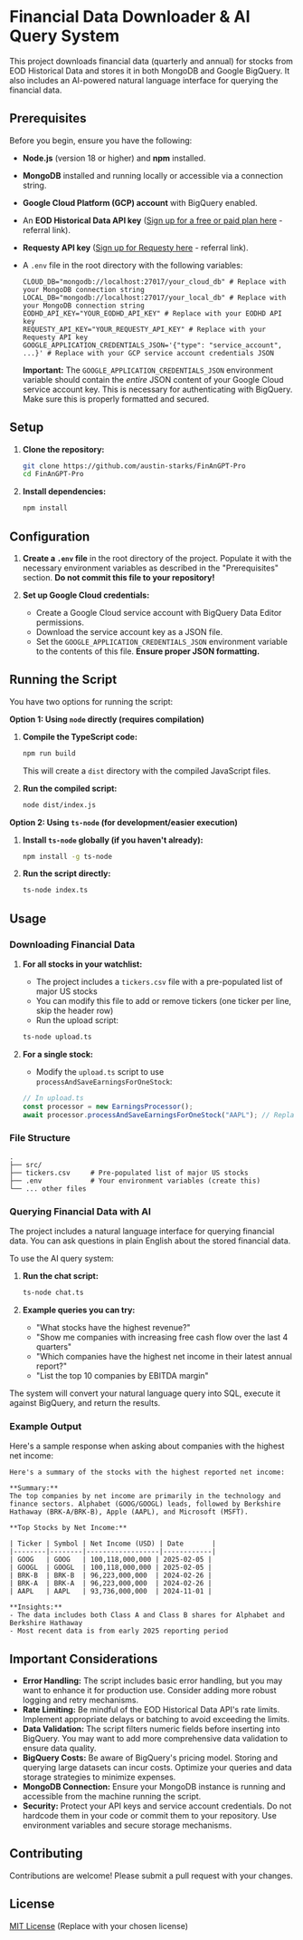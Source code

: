 # Financial Data Downloader & AI Query System

This project downloads financial data (quarterly and annual) for stocks from EOD Historical Data and stores it in both MongoDB and Google BigQuery. It also includes an AI-powered natural language interface for querying the financial data.

## Prerequisites

Before you begin, ensure you have the following:

- **Node.js** (version 18 or higher) and **npm** installed.
- **MongoDB** installed and running locally or accessible via a connection string.
- **Google Cloud Platform (GCP) account** with BigQuery enabled.
- An **EOD Historical Data API key** ([Sign up for a free or paid plan here](https://eodhd.com/r?ref=nexustrade) - referral link).
- **Requesty API key** ([Sign up for Requesty here](https://app.requesty.ai/join?ref=e0603ee5) - referral link).
- A `.env` file in the root directory with the following variables:

  ```
  CLOUD_DB="mongodb://localhost:27017/your_cloud_db" # Replace with your MongoDB connection string
  LOCAL_DB="mongodb://localhost:27017/your_local_db" # Replace with your MongoDB connection string
  EODHD_API_KEY="YOUR_EODHD_API_KEY" # Replace with your EODHD API key
  REQUESTY_API_KEY="YOUR_REQUESTY_API_KEY" # Replace with your Requesty API key
  GOOGLE_APPLICATION_CREDENTIALS_JSON='{"type": "service_account", ...}' # Replace with your GCP service account credentials JSON
  ```

  **Important:** The `GOOGLE_APPLICATION_CREDENTIALS_JSON` environment variable should contain the _entire_ JSON content of your Google Cloud service account key. This is necessary for authenticating with BigQuery. Make sure this is properly formatted and secured.

## Setup

1.  **Clone the repository:**

    ```bash
    git clone https://github.com/austin-starks/FinAnGPT-Pro
    cd FinAnGPT-Pro
    ```

2.  **Install dependencies:**

    ```bash
    npm install
    ```

## Configuration

1.  **Create a `.env` file** in the root directory of the project. Populate it with the necessary environment variables as described in the "Prerequisites" section. **Do not commit this file to your repository!**

2.  **Set up Google Cloud credentials:**

    - Create a Google Cloud service account with BigQuery Data Editor permissions.
    - Download the service account key as a JSON file.
    - Set the `GOOGLE_APPLICATION_CREDENTIALS_JSON` environment variable to the contents of this file. **Ensure proper JSON formatting.**

## Running the Script

You have two options for running the script:

**Option 1: Using `node` directly (requires compilation)**

1.  **Compile the TypeScript code:**

    ```bash
    npm run build
    ```

    This will create a `dist` directory with the compiled JavaScript files.

2.  **Run the compiled script:**

    ```bash
    node dist/index.js
    ```

**Option 2: Using `ts-node` (for development/easier execution)**

1.  **Install `ts-node` globally (if you haven't already):**

    ```bash
    npm install -g ts-node
    ```

2.  **Run the script directly:**

    ```bash
    ts-node index.ts
    ```

## Usage

### Downloading Financial Data

1. **For all stocks in your watchlist:**

   - The project includes a `tickers.csv` file with a pre-populated list of major US stocks
   - You can modify this file to add or remove tickers (one ticker per line, skip the header row)
   - Run the upload script:

   ```bash
   ts-node upload.ts
   ```

2. **For a single stock:**
   - Modify the `upload.ts` script to use `processAndSaveEarningsForOneStock`:
   ```typescript
   // In upload.ts
   const processor = new EarningsProcessor();
   await processor.processAndSaveEarningsForOneStock("AAPL"); // Replace with your desired ticker
   ```

### File Structure

```
.
├── src/
├── tickers.csv     # Pre-populated list of major US stocks
├── .env            # Your environment variables (create this)
└── ... other files
```

### Querying Financial Data with AI

The project includes a natural language interface for querying financial data. You can ask questions in plain English about the stored financial data.

To use the AI query system:

1. **Run the chat script:**

   ```bash
   ts-node chat.ts
   ```

2. **Example queries you can try:**
   - "What stocks have the highest revenue?"
   - "Show me companies with increasing free cash flow over the last 4 quarters"
   - "Which companies have the highest net income in their latest annual report?"
   - "List the top 10 companies by EBITDA margin"

The system will convert your natural language query into SQL, execute it against BigQuery, and return the results.

### Example Output

Here's a sample response when asking about companies with the highest net income:

```
Here's a summary of the stocks with the highest reported net income:

**Summary:**
The top companies by net income are primarily in the technology and finance sectors. Alphabet (GOOG/GOOGL) leads, followed by Berkshire Hathaway (BRK-A/BRK-B), Apple (AAPL), and Microsoft (MSFT).

**Top Stocks by Net Income:**

| Ticker | Symbol | Net Income (USD) | Date       |
|--------|--------|------------------|------------|
| GOOG   | GOOG   | 100,118,000,000 | 2025-02-05 |
| GOOGL  | GOOGL  | 100,118,000,000 | 2025-02-05 |
| BRK-B  | BRK-B  | 96,223,000,000  | 2024-02-26 |
| BRK-A  | BRK-A  | 96,223,000,000  | 2024-02-26 |
| AAPL   | AAPL   | 93,736,000,000  | 2024-11-01 |

**Insights:**
- The data includes both Class A and Class B shares for Alphabet and Berkshire Hathaway
- Most recent data is from early 2025 reporting period
```

## Important Considerations

- **Error Handling:** The script includes basic error handling, but you may want to enhance it for production use. Consider adding more robust logging and retry mechanisms.
- **Rate Limiting:** Be mindful of the EOD Historical Data API's rate limits. Implement appropriate delays or batching to avoid exceeding the limits.
- **Data Validation:** The script filters numeric fields before inserting into BigQuery. You may want to add more comprehensive data validation to ensure data quality.
- **BigQuery Costs:** Be aware of BigQuery's pricing model. Storing and querying large datasets can incur costs. Optimize your queries and data storage strategies to minimize expenses.
- **MongoDB Connection:** Ensure your MongoDB instance is running and accessible from the machine running the script.
- **Security:** Protect your API keys and service account credentials. Do not hardcode them in your code or commit them to your repository. Use environment variables and secure storage mechanisms.

## Contributing

Contributions are welcome! Please submit a pull request with your changes.

## License

[MIT License](LICENSE) (Replace with your chosen license)
